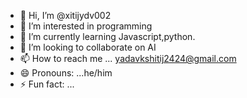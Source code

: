 - 👋 Hi, I’m @xitijydv002
- 👀 I’m interested in programming
- 🌱 I’m currently learning Javascript,python.
- 💞️ I’m looking to collaborate on AI
- 📫 How to reach me ... yadavkshitij2424@gmail.com
- 😄 Pronouns: ...he/him
- ⚡ Fun fact: ...

<!---
xitijydv/xitijydv is a ✨ special ✨ repository because its `README.md` (this file) appears on your GitHub profile.
You can click the Preview link to take a look at your changes.
--->
